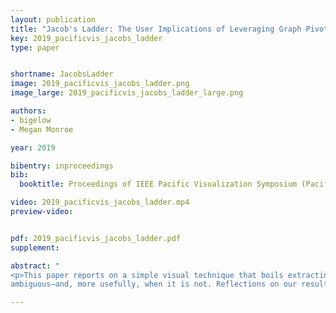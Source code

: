 ```yaml
---
layout: publication
title: "Jacob's Ladder: The User Implications of Leveraging Graph Pivots"
key: 2019_pacificvis_jacobs_ladder
type: paper


shortname: JacobsLadder
image: 2019_pacificvis_jacobs_ladder.png
image_large: 2019_pacificvis_jacobs_ladder_large.png

authors:
- bigelow
- Megan Monroe

year: 2019

bibentry: inproceedings
bib:
  booktitle: Proceedings of IEEE Pacific Visualization Symposium (PacificVis '19)

video: 2019_pacificvis_jacobs_ladder.mp4
preview-video:


pdf: 2019_pacificvis_jacobs_ladder.pdf
supplement:

abstract: "
<p>This paper reports on a simple visual technique that boils extracting a subgraph down to two operations—pivots and filters—that is agnostic to both the data abstraction, and its visual complexity scales independent of the size of the graph. The system’s design, as well as its qualitative evaluation with users, clarifies exactly when and how the user’s intent in a series of pivots is
ambiguous—and, more usefully, when it is not. Reflections on our results show how, in the event of an ambiguous case, this innately practical operation could be further extended into “smart pivots” that anticipate the user’s intent beyond the current step. They also reveal ways that a series of graph pivots can expose the semantics of the data from the user’s perspective, and how this information could be leveraged to create adaptive data abstractions that do not rely as heavily on a system designer to create a comprehensive abstraction that anticipates all the user’s tasks.</p>"

---
```

